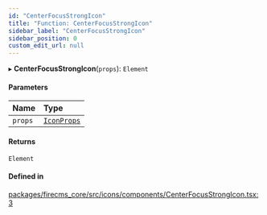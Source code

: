 ```yaml
---
id: "CenterFocusStrongIcon"
title: "Function: CenterFocusStrongIcon"
sidebar_label: "CenterFocusStrongIcon"
sidebar_position: 0
custom_edit_url: null
---
```


▸ **CenterFocusStrongIcon**(`props`): `Element`

#### Parameters

| Name | Type |
| :------ | :------ |
| `props` | [`IconProps`](../types/IconProps.md) |

#### Returns

`Element`

#### Defined in

[packages/firecms_core/src/icons/components/CenterFocusStrongIcon.tsx:3](https://github.com/FireCMSco/firecms/blob/d45f3739/packages/firecms_core/src/icons/components/CenterFocusStrongIcon.tsx#L3)
